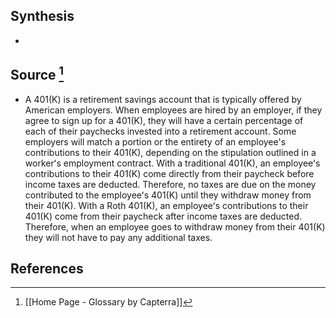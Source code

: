 ## Synthesis
- 
## Source [^1]
- A 401(K) is a retirement savings account that is typically offered by American employers. When employees are hired by an employer, if they agree to sign up for a 401(K), they will have a certain percentage of each of their paychecks invested into a retirement account. Some employers will match a portion or the entirety of an employee's contributions to their 401(K), depending on the stipulation outlined in a workerʻs employment contract. With a traditional 401(K), an employeeʻs contributions to their 401(K) come directly from their paycheck before income taxes are deducted. Therefore, no taxes are due on the money contributed to the employeeʻs 401(K) until they withdraw money from their 401(K). With a Roth 401(K), an employeeʻs contributions to their 401(K) come from their paycheck after income taxes are deducted. Therefore, when an employee goes to withdraw money from their 401(K) they will not have to pay any additional taxes.
## References

[^1]: [[Home Page - Glossary by Capterra]]
